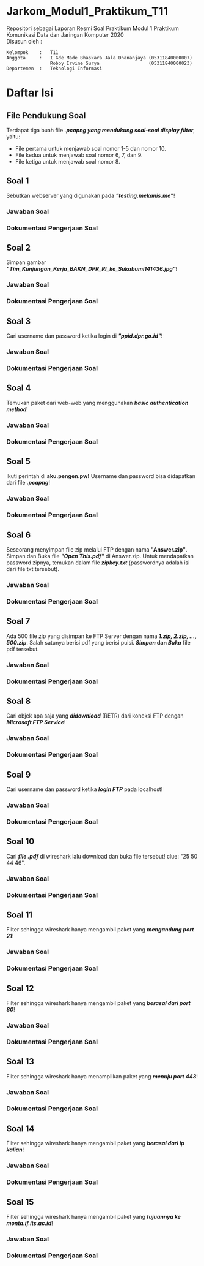 # Jarkom_Modul1_Praktikum_T11
Repositori sebagai Laporan Resmi Soal Praktikum Modul 1 Praktikum Komunikasi Data dan Jaringan Komputer 2020\
Disusun oleh :
```
Kelompok    :   T11
Anggota     :   I Gde Made Bhaskara Jala Dhananjaya (05311840000007)
                Robby Irvine Surya                  (05311840000023)
Departemen  :   Teknologi Informasi
```

# Daftar Isi

## File Pendukung Soal
Terdapat tiga buah file ***.pcapng yang mendukung soal-soal display filter***, yaitu:
- File pertama untuk menjawab soal nomor 1-5 dan nomor 10.
- File kedua untuk menjawab soal nomor 6, 7, dan 9.
- File ketiga untuk menjawab soal nomor 8.

## Soal 1
Sebutkan webserver yang digunakan pada ***"testing.mekanis.me"***!

### Jawaban Soal

### Dokumentasi Pengerjaan Soal

## Soal 2
Simpan gambar ***"Tim_Kunjungan_Kerja_BAKN_DPR_RI_ke_Sukabumi141436.jpg"***!

### Jawaban Soal

### Dokumentasi Pengerjaan Soal

## Soal 3
Cari username dan password ketika login di ***"ppid.dpr.go.id"***!

### Jawaban Soal

### Dokumentasi Pengerjaan Soal

## Soal 4
Temukan paket dari web-web yang menggunakan ***basic authentication method***!

### Jawaban Soal

### Dokumentasi Pengerjaan Soal

## Soal 5
Ikuti perintah di ****aku.pengen.pw!**** Username dan password bisa didapatkan dari file ***.pcapng***!

### Jawaban Soal

### Dokumentasi Pengerjaan Soal

## Soal 6
Seseorang menyimpan file zip melalui FTP dengan nama ****"Answer.zip"****. Simpan dan Buka file ***"Open This.pdf"*** di Answer.zip. Untuk mendapatkan password zipnya, temukan dalam file ***zipkey.txt*** (passwordnya adalah isi dari file txt tersebut).

### Jawaban Soal

### Dokumentasi Pengerjaan Soal

## Soal 7
Ada 500 file zip yang disimpan ke FTP Server dengan nama ***1.zip, 2.zip, ..., 500.zip***. Salah satunya berisi pdf yang berisi puisi. ***Simpan* dan *Buka*** file pdf tersebut.

### Jawaban Soal

### Dokumentasi Pengerjaan Soal

## Soal 8
Cari objek apa saja yang ***didownload*** (RETR) dari koneksi FTP dengan ***Microsoft FTP Service***!

### Jawaban Soal

### Dokumentasi Pengerjaan Soal

## Soal 9
Cari username dan password ketika ***login FTP*** pada localhost!

### Jawaban Soal

### Dokumentasi Pengerjaan Soal

## Soal 10
Cari ***file .pdf*** di wireshark lalu download dan buka file tersebut!
clue: "25 50 44 46".

### Jawaban Soal

### Dokumentasi Pengerjaan Soal

## Soal 11
Filter sehingga wireshark hanya mengambil paket yang ***mengandung port 21***!

### Jawaban Soal

### Dokumentasi Pengerjaan Soal

## Soal 12
Filter sehingga wireshark hanya mengambil paket yang ***berasal dari port 80***!

### Jawaban Soal

### Dokumentasi Pengerjaan Soal

## Soal 13
Filter sehingga wireshark hanya menampilkan paket yang ***menuju port 443***!

### Jawaban Soal

### Dokumentasi Pengerjaan Soal

## Soal 14
Filter sehingga wireshark hanya mengambil paket yang ***berasal dari ip kalian***!
### Jawaban Soal

### Dokumentasi Pengerjaan Soal

## Soal 15
Filter sehingga wireshark hanya mengambil paket yang ***tujuannya ke monta.if.its.ac.id***!

### Jawaban Soal

### Dokumentasi Pengerjaan Soal


